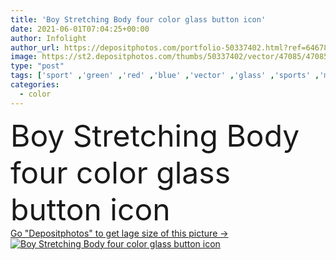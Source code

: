```yaml
---
title: 'Boy Stretching Body four color glass button icon'
date: 2021-06-01T07:04:25+00:00
author: Infolight
author_url: https://depositphotos.com/portfolio-50337402.html?ref=64678756
image: https://st2.depositphotos.com/thumbs/50337402/vector/47085/470853558/api_thumb_450.jpg?forcejpeg=true
type: "post"
tags: ['sport' ,'green' ,'red' ,'blue' ,'vector' ,'glass' ,'sports' ,'man' ,'calm' ,'purple' ,'icon' ,'button' ,'gradient' ,'relaxing' ,'logo' ,'yoga' ,'eps' ,'premium' ]
categories: 
  - color
---
```

<div aling="center">
            <font size="60"> Boy Stretching Body four color glass button icon</font>   
</div>
<div>
    <a href='https://st2.depositphotos.com/thumbs/50337402/vector/47085/470853558/api_thumb_450.jpg?forcejpeg=true?ref=64678756' target=_blank > Go "Depositphotos" to get lage size of this picture ->
        <img href='https://st2.depositphotos.com/thumbs/50337402/vector/47085/470853558/api_thumb_450.jpg?forcejpeg=true?ref=64678756' src='https://st2.depositphotos.com/50337402/47085/v/950/depositphotos_470853558-stock-illustration-boy-stretching-body-four-color.jpg?forcejpeg=true' alt='Boy Stretching Body four color glass button icon' >
    </a>
</div>
